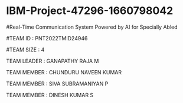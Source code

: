 # IBM-Project-47296-1660798042

#Real-Time Communication System Powered by AI for Specially Abled

#TEAM ID : PNT2022TMID24946

#TEAM SIZE : 4

TEAM LEADER : GANAPATHY RAJA M

TEAM MEMBER : CHUNDURU NAVEEN KUMAR

TEAM MEMBER : SIVA SUBRAMANIYAN P

TEAM MEMBER : DINESH KUMAR S
